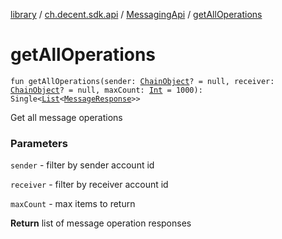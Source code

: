 [library](../../index.md) / [ch.decent.sdk.api](../index.md) / [MessagingApi](index.md) / [getAllOperations](./get-all-operations.md)

# getAllOperations

`fun getAllOperations(sender: `[`ChainObject`](../../ch.decent.sdk.model/-chain-object/index.md)`? = null, receiver: `[`ChainObject`](../../ch.decent.sdk.model/-chain-object/index.md)`? = null, maxCount: `[`Int`](https://kotlinlang.org/api/latest/jvm/stdlib/kotlin/-int/index.html)` = 1000): Single<`[`List`](https://kotlinlang.org/api/latest/jvm/stdlib/kotlin.collections/-list/index.html)`<`[`MessageResponse`](../../ch.decent.sdk.model/-message-response/index.md)`>>`

Get all message operations

### Parameters

`sender` - filter by sender account id

`receiver` - filter by receiver account id

`maxCount` - max items to return

**Return**
list of message operation responses

